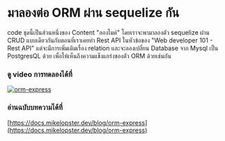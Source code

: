 # มาลองต่อ ORM ผ่าน sequelize กัน

code ชุดนี้เป็นส่วนหนึ่งของ Content "ลองไมค์" โดยเราจะพามาลองตัว sequelize ผ่าน CRUD แบบเดียวกันกับตอนที่เราเคยทำ Rest API ในหัวข้อของ "Web developer 101 - Rest API" แต่จะมีการเพิ่มเติมเรื่อง relation และจะลองเปลี่ยน Database จาก Mysql เป็น PostgresQL ด้วย เพื่อให้เห็นถึงความแข็งแกร่งของตัว ORM ด้วยเช่นกัน

### ดู video การทดลองได้ที่
[![orm-express](https://img.youtube.com/vi/w1ucsQoEA0Y/0.jpg)](https://youtu.be/w1ucsQoEA0Y)

### อ่านฉบับบทความได้ที่
[https://docs.mikelopster.dev/blog/orm-express](https://docs.mikelopster.dev/blog/orm-express)
